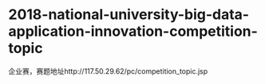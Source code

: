 # 2018-national-university-big-data-application-innovation-competition-topic
企业赛，赛题地址http://117.50.29.62/pc/competition_topic.jsp
